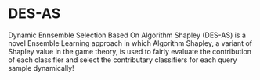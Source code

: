 # DES-AS
Dynamic Ennsemble Selection Based On Algorithm Shapley (DES-AS) is a novel Ensemble Learning approach in which Algorithm Shapley, a variant of Shapley value in the game theory, is used to fairly evaluate the contribution of each classifier and select the contributary classifiers for each query sample dynamically!
